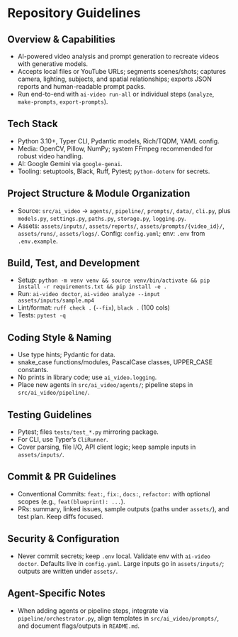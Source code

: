 # Repository Guidelines

## Overview & Capabilities
- AI-powered video analysis and prompt generation to recreate videos with generative models.
- Accepts local files or YouTube URLs; segments scenes/shots; captures camera, lighting, subjects, and spatial relationships; exports JSON reports and human-readable prompt packs.
- Run end-to-end with `ai-video run-all` or individual steps (`analyze`, `make-prompts`, `export-prompts`).

## Tech Stack
- Python 3.10+, Typer CLI, Pydantic models, Rich/TQDM, YAML config.
- Media: OpenCV, Pillow, NumPy; system FFmpeg recommended for robust video handling.
- AI: Google Gemini via `google-genai`.
- Tooling: setuptools, Black, Ruff, Pytest; `python-dotenv` for secrets.

## Project Structure & Module Organization
- Source: `src/ai_video` → `agents/`, `pipeline/`, `prompts/`, `data/`, `cli.py`, plus `models.py`, `settings.py`, `paths.py`, `storage.py`, `logging.py`.
- Assets: `assets/inputs/`, `assets/reports/`, `assets/prompts/{video_id}/`, `assets/runs/`, `assets/logs/`. Config: `config.yaml`; env: `.env` from `.env.example`.

## Build, Test, and Development
- Setup: `python -m venv venv && source venv/bin/activate && pip install -r requirements.txt && pip install -e .`
- Run: `ai-video doctor`, `ai-video analyze --input assets/inputs/sample.mp4`
- Lint/format: `ruff check .` (`--fix`), `black .` (100 cols)
- Tests: `pytest -q`

## Coding Style & Naming
- Use type hints; Pydantic for data.
- snake_case functions/modules, PascalCase classes, UPPER_CASE constants.
- No prints in library code; use `ai_video.logging`.
- Place new agents in `src/ai_video/agents/`; pipeline steps in `src/ai_video/pipeline/`.

## Testing Guidelines
- Pytest; files `tests/test_*.py` mirroring package.
- For CLI, use Typer’s `CliRunner`.
- Cover parsing, file I/O, API client logic; keep sample inputs in `assets/inputs/`.

## Commit & PR Guidelines
- Conventional Commits: `feat:`, `fix:`, `docs:`, `refactor:` with optional scopes (e.g., `feat(blueprint): ...`).
- PRs: summary, linked issues, sample outputs (paths under `assets/`), and test plan. Keep diffs focused.

## Security & Configuration
- Never commit secrets; keep `.env` local. Validate env with `ai-video doctor`. Defaults live in `config.yaml`. Large inputs go in `assets/inputs/`; outputs are written under `assets/`.

## Agent-Specific Notes
- When adding agents or pipeline steps, integrate via `pipeline/orchestrator.py`, align templates in `src/ai_video/prompts/`, and document flags/outputs in `README.md`.
